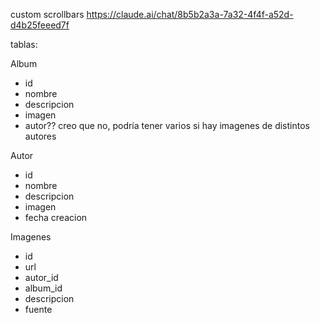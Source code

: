 custom scrollbars https://claude.ai/chat/8b5b2a3a-7a32-4f4f-a52d-d4b25feeed7f

tablas:

Album

- id
- nombre
- descripcion
- imagen
- autor?? creo que no, podría tener varios si hay imagenes de distintos autores

Autor

- id
- nombre
- descripcion
- imagen
- fecha creacion

Imagenes

- id
- url
- autor_id
- album_id
- descripcion
- fuente
